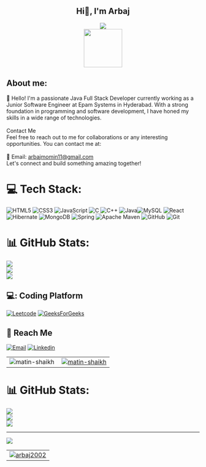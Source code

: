 ### <h2 align="center" > Hi👋, I'm Arbaj </h2>

<div align="center">
  <img  src="https://readme-typing-svg.herokuapp.com/?lines=Web+Developer;Java+Developer;Quick+learner;Self+Motivated;Problem+Solver;&color=teal&center=true" />
</div>

<div id="header" align="center">
  <img src="https://media.giphy.com/media/M9gbBd9nbDrOTu1Mqx/giphy.gif" width="100"/>
</div>


## About me:

 :telescope: Hello! I'm a passionate Java Full Stack Developer currently working as a Junior Software Engineer at Epam Systems in Hyderabad. With a strong foundation in programming and software development, I have honed my skills in a wide range of technologies.
 <br><br>Contact Me<br>Feel free to reach out to me for collaborations or any interesting opportunities. You can contact me at:<br><br>📧 Email: arbajmomin11@gmail.com<br>Let's connect and build something amazing together!

# 💻 Tech Stack:
![HTML5](https://img.shields.io/badge/html5-%23E34F26.svg?style=plastic&logo=html5&logoColor=white) ![CSS3](https://img.shields.io/badge/css3-%231572B6.svg?style=plastic&logo=css3&logoColor=white) ![JavaScript](https://img.shields.io/badge/javascript-%23323330.svg?style=plastic&logo=javascript&logoColor=%23F7DF1E) ![C](https://img.shields.io/badge/c-%2300599C.svg?style=plastic&logo=c&logoColor=white) ![C++](https://img.shields.io/badge/c++-%2300599C.svg?style=plastic&logo=c%2B%2B&logoColor=white)  ![Java](https://img.shields.io/badge/java-%23ED8B00.svg?style=plastic&logo=openjdk&logoColor=white)![MySQL](https://img.shields.io/badge/mysql-4479A1.svg?style=plastic&logo=mysql&logoColor=white)  ![React](https://img.shields.io/badge/react-%2320232a.svg?style=plastic&logo=react&logoColor=%2361DAFB) ![Hibernate](https://img.shields.io/badge/Hibernate-59666C?style=plastic&logo=Hibernate&logoColor=white)
![MongoDB](https://img.shields.io/badge/MongoDB-%234ea94b.svg?style=plastic&logo=mongodb&logoColor=white) ![Spring](https://img.shields.io/badge/spring-%236DB33F.svg?style=plastic&logo=spring&logoColor=white) ![Apache Maven](https://img.shields.io/badge/Apache%20Maven-C71A36?style=plastic&logo=Apache%20Maven&logoColor=white) ![GitHub](https://img.shields.io/badge/github-%23121011.svg?style=plastic&logo=github&logoColor=white) ![Git](https://img.shields.io/badge/git-%23F05033.svg?style=plastic&logo=git&logoColor=white)
# 📊 GitHub Stats:
![](https://github-readme-stats.vercel.app/api?username=arbaj2002&theme=dark&hide_border=false&include_all_commits=false&count_private=false)<br/>
![](https://github-readme-streak-stats.herokuapp.com/?user=arbaj2002&theme=dark&hide_border=false)<br/>
![](https://github-readme-stats.vercel.app/api/top-langs/?username=arbaj2002&theme=dark&hide_border=false&include_all_commits=false&count_private=false&layout=compact)




## 💻: Coding Platform
<a href="https://leetcode.com/Arbaj_SM/" target="_blank"> ![Leetcode](https://img.shields.io/badge/Leetcode-yellow?style=for-the-badge&logo=leetcode&logoColor=black)</a>
<a href="https://auth.geeksforgeeks.org/user/arbajmomin00/practice" target="_blank"> ![GeeksForGeeks](https://img.shields.io/badge/GeeksForGeeks-white?style=for-the-badge&logo=geeksforgeeks&logoColor=339933)</a>

## :incoming_envelope: Reach Me

<a href="mailto:arbajmomin11@gmail.com"> ![Email](https://img.shields.io/badge/Email-red?style=for-the-badge&logo=gmail&logoColor=white)</a>
<a href="https://www.linkedin.com/in/arbajmomin/" target="_blank"> ![Linkedin](https://img.shields.io/badge/LinkedIn-0077B5?style=for-the-badge&logo=linkedin&logoColor=white)</a>


<table  align=center>
  <tr>
    <td align=center>
     <a href="https://github.com/arbaj2002">
    <img align="left" src="https://github-readme-stats.vercel.app/api/top-langs?username=arbaj2002&show_icons=true&layout=compact&locale=en&theme=dark" alt="matin-shaikh" />
  </a>
    </td>
    
  <td align=center> 
    <a href="https://github.com/arbaj2002/">
    <img align="center" src="https://github-readme-stats.vercel.app/api?username=arbaj2002&show_icons=true&locale=en&theme=dark" alt="matin-shaikh" />
  </a>
    </td>
   
  </tr>  

</table>





# 📊 GitHub Stats:
![](https://github-readme-stats.vercel.app/api?username=arbaj2002&theme=dark&hide_border=false&include_all_commits=false&count_private=false)<br/>
![](https://github-readme-streak-stats.herokuapp.com/?user=arbaj2002&theme=dark&hide_border=false)<br/>
![](https://github-readme-stats.vercel.app/api/top-langs/?username=arbaj2002&theme=dark&hide_border=false&include_all_commits=false&count_private=false&layout=compact)

---
[![](https://visitcount.itsvg.in/api?id=arbaj2002&icon=0&color=8)](https://visitcount.itsvg.in)

<!-- Proudly created with GPRM ( https://gprm.itsvg.in ) -->


<table align=center>
  <tr>
     <td align=center> 
    <a href="https://github.com/arbaj2002">
      <img align="center" src="https://github-readme-streak-stats.herokuapp.com/?user=arbaj2002&layout=compact&theme=dark" alt="arbaj2002" />
  </a>
        </td>
  </tr>
  </table>
